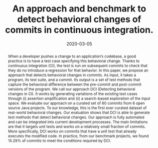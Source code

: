 ---
title: "An approach and benchmark to detect behavioral changes of commits in continuous integration."
date: 2020-03-05
authors: "Benjamin Danglot, Martin Monperrus, Walter Rudametkin and Benoit Baudry."
tags: ["Continuous Integration",
    "Test amplification",
    "Behavioral change detection"]
abstract: "When a developer pushes a change to an application’s codebase, a good practice is to have a test case specifying this behavioral change. Thanks to continuous integration (CI), the test is run on subsequent commits to check that they do no introduce a regression for that behavior. In this paper, we propose an approach that detects behavioral changes in commits. As input, it takes a program, its test suite, and a commit. Its output is a set of test methods that capture the behavioral difference between the pre-commit and post-commit versions of the program. We call our approach DCI (Detecting behavioral changes in CI). It works by generating variations of the existing test cases through (i) assertion amplification and (ii) a search-based exploration of the input space. We evaluate our approach on a curated set of 60 commits from 6 open source Java projects. To our knowledge, this is the first ever curated dataset of real-world behavioral changes. Our evaluation shows that DCI is able to generate test methods that detect behavioral changes. Our approach is fully automated and can be integrated into current development processes. The main limitations are that it targets unit tests and works on a relatively small fraction of commits. More specifically, DCI works on commits that have a unit test that already executes the modified code. In practice, from our benchmark projects, we found 15.29% of commits to meet the conditions required by DCI."
venue: "Empirical Software Engineering 25, 2379–2415 (2020). https://doi.org/10.1007/s10664-019-09794-7"
draft: false
link: "https://link.springer.com/article/10.1007/s10664-019-09794-7"
---